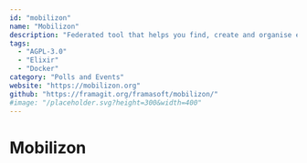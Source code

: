 ```yaml
---
id: "mobilizon"
name: "Mobilizon"
description: "Federated tool that helps you find, create and organise events and groups."
tags:
  - "AGPL-3.0"
  - "Elixir"
  - "Docker"
category: "Polls and Events"
website: "https://mobilizon.org"
github: "https://framagit.org/framasoft/mobilizon/"
#image: "/placeholder.svg?height=300&width=400"
---
```


# Mobilizon
